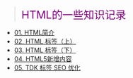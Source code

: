 
>
> <font color=purple size=5>HTML的一些知识记录</font>

- [01. HTML简介](01)
- [02. HTML 标签（上）](02)
- [03. HTML 标签（下）](03)
- [04. HTML5新增内容](04)
- [05. TDK 标签 SEO 优化](04)

